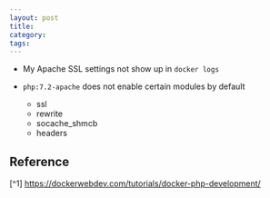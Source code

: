 ```yaml
---
layout: post
title:
category:
tags:
---
```


- My Apache SSL settings not show up in `docker logs`

- `php:7.2-apache` does not enable certain modules by default
    - ssl
    - rewrite
    - socache_shmcb
    - headers

## Reference
[^1] https://dockerwebdev.com/tutorials/docker-php-development/
